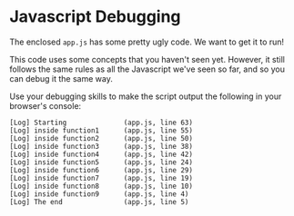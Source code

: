# Javascript Debugging

The enclosed `app.js` has some pretty ugly code. We want to get it to run!

This code uses some concepts that you haven't seen yet. However, it still follows the same rules as all the Javascript we've seen so far, and so you can debug it the same way.

Use your debugging skills to make the script output the following in your browser's console:

```
[Log] Starting              (app.js, line 63)
[Log] inside function1      (app.js, line 55)
[Log] inside function2      (app.js, line 50)
[Log] inside function3      (app.js, line 38)
[Log] inside function4      (app.js, line 42)
[Log] inside function5      (app.js, line 24)
[Log] inside function6      (app.js, line 29)
[Log] inside function7      (app.js, line 19)
[Log] inside function8      (app.js, line 10)
[Log] inside function9      (app.js, line 4)
[Log] The end               (app.js, line 5)
```

